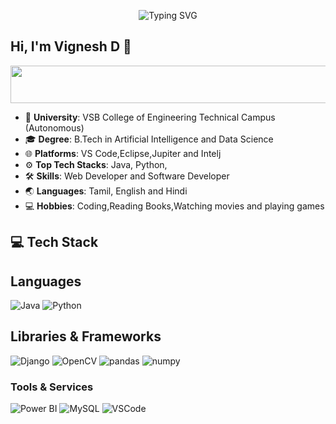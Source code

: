 <p align="center">
  <img src="https://readme-typing-svg.herokuapp.com/?font=Josefin+Sans&weight=700&size=48&pause=1000&color=DC143C&vCenter=true&width=800&lines=Hello+I'm+Vignesh+D;+AI+%26+Data+Science;Self-Taught+What+I+Do+;Life+is+Unpredictable;Live+your+potential;Life+and+the+Network!" alt="Typing SVG"/>
</p>  
 
## Hi, I'm Vignesh D 👋
 
<p align="center">
    <img src="https://img.shields.io/badge/Self--Taught_Software_Engineer_%26_Full_Stack_Developer-1E90FF?style=for-the-badge&logoColor=white" alt="Self-Taught Software Engineer & Full Stack Developer" width="3000" height="60"/>
</p>
 
- 🏫 **University**: VSB College of Engineering Technical Campus (Autonomous)
- 🎓 **Degree**: B.Tech in Artificial Intelligence and Data Science  
- 🌐 **Platforms**: VS Code,Eclipse,Jupiter and Intelj
- ⚙️ **Top Tech Stacks**: Java, Python,
- 🛠️ **Skills**: Web Developer and Software Developer
- 🌏 **Languages**: Tamil, English and Hindi
- 💻 **Hobbies**: Coding,Reading Books,Watching movies and playing games


<!-- Tech Stack -->
## 💻 Tech Stack

## Languages
![Java](https://img.shields.io/badge/java-%23ED8B00.svg?style=for-the-badge&logo=java&logoColor=white)
![Python](https://img.shields.io/badge/python-3670A0?style=for-the-badge&logo=python&logoColor=ffdd54)

## Libraries & Frameworks
![Django](https://img.shields.io/badge/django-%23092E20.svg?style=for-the-badge&logo=django&logoColor=white)
![OpenCV](https://img.shields.io/badge/OpenCV-%23white.svg?style=for-the-badge&logo=opencv&logoColor=%23white)
![pandas](https://img.shields.io/badge/pandas-%23150458?style=for-the-badge&logo=pandas&logoColor=white)
![numpy](https://img.shields.io/badge/numpy-013243?style=for-the-badge&logo=numpy&logoColor=white)

### Tools & Services

![Power BI](https://img.shields.io/badge/Power%20BI-F2C811?style=for-the-badge&logo=powerbi&logoColor=white) ![MySQL](https://img.shields.io/badge/MySQL-4479A1?style=for-the-badge&logo=mysql&logoColor=white)
![VSCode](https://img.shields.io/badge/VSCode-0078D4?style=for-the-badge&logo=visual%20studio%20code&logoColor=white)
